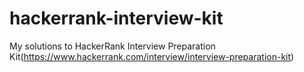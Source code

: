 # hackerrank-interview-kit
My solutions to HackerRank Interview Preparation Kit(https://www.hackerrank.com/interview/interview-preparation-kit)
